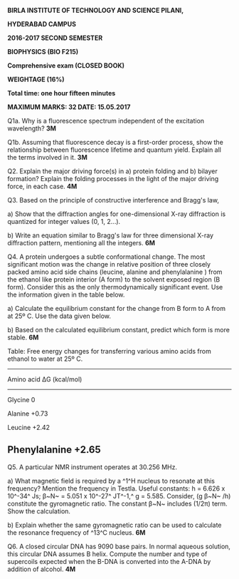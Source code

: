 **BIRLA INSTITUTE OF TECHNOLOGY AND SCIENCE PILANI,**

**HYDERABAD CAMPUS**

**2016-2017 SECOND SEMESTER**

**BIOPHYSICS (BIO F215)**

**Comprehensive exam (CLOSED BOOK)**

**WEIGHTAGE (16%)**

**Total time: one hour fifteen minutes**

**MAXIMUM MARKS: 32 DATE: 15.05.2017**

Q1a. Why is a fluorescence spectrum independent of the excitation
wavelength? **3M**

Q1b. Assuming that fluorescence decay is a first-order process, show the
relationship between fluorescence lifetime and quantum yield. Explain
all the terms involved in it. **3M**

Q2. Explain the major driving force(s) in a) protein folding and b)
bilayer formation? Explain the folding processes in the light of the
major driving force, in each case. **4M**

Q3. Based on the principle of constructive interference and Bragg's law,

a)  Show that the diffraction angles for one-dimensional X-ray
    diffraction is quantized for integer values (0, 1, 2...).

b)  Write an equation similar to Bragg's law for three dimensional X-ray
    diffraction pattern, mentioning all the integers. **6M**

Q4. A protein undergoes a subtle conformational change. The most
significant motion was the change in relative position of three closely
packed amino acid side chains (leucine, alanine and phenylalanine ) from
the ethanol like protein interior (A form) to the solvent exposed region
(B form). Consider this as the only thermodynamically significant event.
Use the information given in the table below.

a)  Calculate the equilibrium constant for the change from B form to A
    from at 25º C. Use the data given below.

b)  Based on the calculated equilibrium constant, predict which form is
    more stable. **6M**

Table: Free energy changes for transferring various amino acids from
ethanol to water at 25º C.

  -----------------------------------------------------------------------
  Amino acid                          ΔG (kcal/mol)
  ----------------------------------- -----------------------------------
  Glycine                             0

  Alanine                             +0.73

  Leucine                             +2.42

  Phenylalanine                       +2.65
  -----------------------------------------------------------------------

Q5. A particular NMR instrument operates at 30.256 MHz.

a)  What magnetic field is required by a ^1^H nucleus to resonate at
    this frequency? Mention the frequency in Testla. Useful constants: h
    = 6.626 x 10^-34^ Js; β~N~ = 5.051 x 10^-27^ JT^-1,^ g = 5.585.
    Consider, (g β~N~ /h) constitute the gyromagnetic ratio. The
    constant β~N~ includes (1/2π) term. Show the calculation.

b)  Explain whether the same gyromagnetic ratio can be used to calculate
    the resonance frequency of ^13^C nucleus. **6M**

Q6. A closed circular DNA has 9090 base pairs. In normal aqueous
solution, this circular DNA assumes B helix. Compute the number and type
of supercoils expected when the B-DNA is converted into the A-DNA by
addition of alcohol. **4M**
